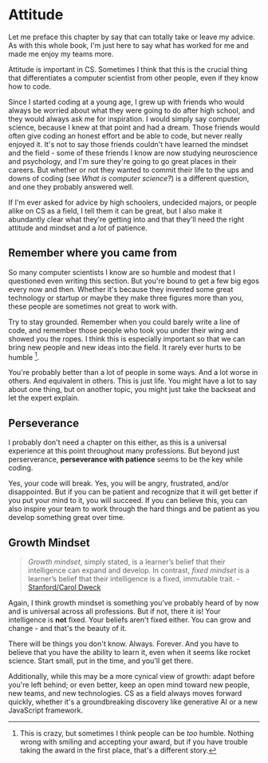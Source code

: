 # Attitude

Let me preface this chapter by say that can totally take or leave my advice.
As with this whole book, I'm just here to say what has worked for me and made
me enjoy my teams more.

Attitude is important in CS. Sometimes I think that this is the crucial thing
that differentiates a computer scientist from other people, even if they know
how to code.

Since I started coding at a young age, I grew up with friends who would always
be worried about what they were going to do after high school, and they would always
ask me for inspiration. I would simply say computer science, because I knew at that
point and had a dream. Those friends would often give coding an honest effort and
be able to code, but never really enjoyed it. It's not to say those 
friends couldn't have learned the mindset and the field - some of these friends
I know are now studying neuroscience and psychology, and I'm sure they're going to go great
places in their careers. But whether or not they wanted to commit their life to the
ups and downs of coding (see *What is computer science?*) is a different question,
and one they probably answered well. 

If I'm ever asked for advice by high schoolers, undecided majors, or people alike on
CS as a field, I tell them it can be great, but I also make it abundantly clear what 
they're getting into and that they'll need the right attitude and mindset and a *lot* of patience.

## Remember where you came from

So many computer scientists I know are so humble and modest that I questioned even
writing this section. But you're bound to get a few big egos every now and then.
Whether it's because they invented some great technology or startup or maybe they
make three figures more than you, these people are sometimes not great to work with.

Try to stay grounded. Remember when you could barely write a line of code, and remember
those people who took you under their wing and showed you the ropes. I think this is
especially important so that we can bring new people and new ideas into the field. It
rarely ever hurts to be humble [^ref1].

You're probably better than a lot of people in some ways. And a lot worse in others.
And equivalent in others. This is just life. You might have a lot to say about one
thing, but on another topic, you might just take the backseat and let the expert explain.

## Perseverance

I probably don't need a chapter on this either, as this is a universal experience
at this point throughout many professions. But beyond just perserverance, **perseverance
with patience** seems to be the key while coding.

Yes, your code will break. Yes, you will be angry, frustrated, and/or disappointed. But
if you can be patient and recognize that it will get better if you put your mind to it,
you will succeed. If you can believe this, you can also inspire your team to work
through the hard things and be patient as you develop something great over time. 

## Growth Mindset

> *Growth mindset*, simply stated, is a learner’s belief that their intelligence can expand and develop.
In contrast, *fixed mindset* is a learner’s belief that their intelligence is a fixed, immutable trait.
\- [Stanford/Carol Dweck](https://teachingcommons.stanford.edu/teaching-guides/foundations-course-design/learning-activities/growth-mindset-and-enhanced-learning#:~:text=Growth%20mindset%2C%20simply%20stated%2C%20is,is%20a%20fixed%2C%20immutable%20trait.)

Again, I think growth mindset is something you've probably heard of by now
and is universal across all professions. But if not, there it is! Your
intelligence is **not** fixed. Your beliefs aren't fixed either. You
can grow and change - and that's the beauty of it.

There will be things you don't know. Always. Forever. And you have to
believe that you have the ability to learn it, even when it seems like
rocket science. Start small, put in the time, and you'll get there.

Additionally, while this may be a more cynical view of growth: adapt 
before you're left behind; or even better, keep an open mind
toward new people, new teams, and new technologies. CS as a field
always moves forward quickly, whether it's a groundbreaking discovery
like generative AI or a new JavaScript framework.


[^ref1]: This is crazy, but sometimes I think people can be *too* humble. Nothing
wrong with smiling and accepting your award, but if you have trouble taking the award
in the first place, that's a different story.
